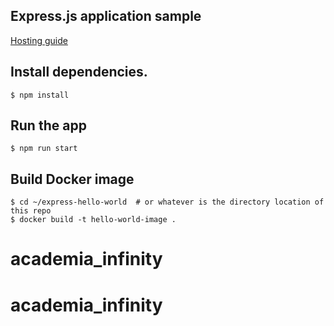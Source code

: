 ## Express.js application sample

[Hosting guide](https://easypanel.io/docs/quickstarts/express)


## Install dependencies.

```
$ npm install
```

## Run the app

```
$ npm run start
```

## Build Docker image

```
$ cd ~/express-hello-world  # or whatever is the directory location of this repo
$ docker build -t hello-world-image .
```




# academia_infinity
# academia_infinity
